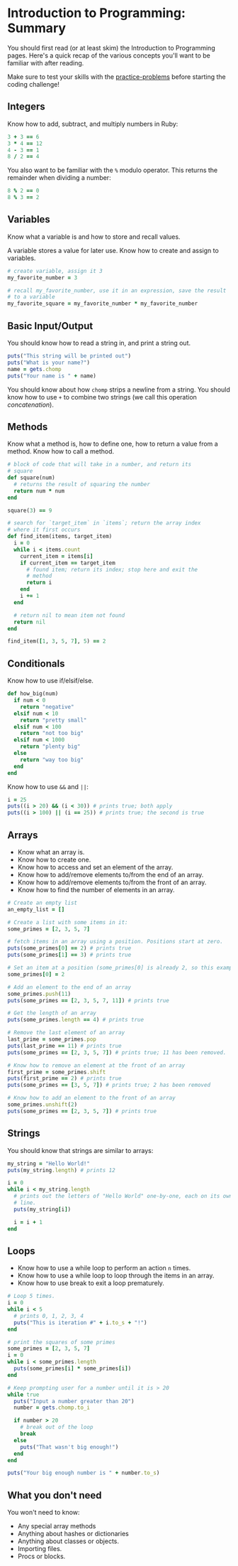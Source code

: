 # Introduction to Programming: Summary

You should first read (or at least skim) the Introduction to
Programming pages. Here's a quick recap of the various concepts you'll
want to be familiar with after reading.

Make sure to test your skills with the
[practice-problems][practice-problems] before starting the coding
challenge!

[practice-problems]: ./practice-problems

## Integers

Know how to add, subtract, and multiply numbers in Ruby:

```ruby
3 + 3 == 6
3 * 4 == 12
4 - 3 == 1
8 / 2 == 4
```

You also want to be familiar with the `%` modulo operator. This
returns the remainder when dividing a number:

```ruby
8 % 2 == 0
8 % 3 == 2
```

## Variables

Know what a variable is and how to store and recall values.

A variable stores a value for later use. Know how to create and
assign to variables.

```ruby
# create variable, assign it 3
my_favorite_number = 3

# recall my_favorite_number, use it in an expression, save the result
# to a variable
my_favorite_square = my_favorite_number * my_favorite_number
```

## Basic Input/Output

You should know how to read a string in, and print a string out.

```ruby
puts("This string will be printed out")
puts("What is your name?")
name = gets.chomp
puts("Your name is " + name)
```

You should know about how `chomp` strips a newline from a string. You
should know how to use `+` to combine two strings (we call this
operation *concatenation*).

## Methods

Know what a method is, how to define one, how to return a value
from a method. Know how to call a method.

```ruby
# block of code that will take in a number, and return its
# square
def square(num)
  # returns the result of squaring the number
  return num * num
end

square(3) == 9

# search for `target_item` in `items`; return the array index
# where it first occurs
def find_item(items, target_item)
  i = 0
  while i < items.count
    current_item = items[i]
    if current_item == target_item
      # found item; return its index; stop here and exit the
      # method
      return i
    end
    i += 1
  end

  # return nil to mean item not found
  return nil
end

find_item([1, 3, 5, 7], 5) == 2
```

## Conditionals

Know how to use if/elsif/else.

```ruby
def how_big(num)
  if num < 0
    return "negative"
  elsif num < 10
    return "pretty small"
  elsif num < 100
    return "not too big"
  elsif num < 1000
    return "plenty big"
  else
    return "way too big"
  end
end
```

Know how to use `&&` and `||`:

```ruby
i = 25
puts((i > 20) && (i < 30)) # prints true; both apply
puts((i > 100) || (i == 25)) # prints true; the second is true
```

## Arrays

* Know what an array is.
* Know how to create one.
* Know how to access and set an element of the array.
* Know how to add/remove elements to/from the end of an array.
* Know how to add/remove elements to/from the front of an array.
* Know how to find the number of elements in an array.

```ruby
# Create an empty list
an_empty_list = []

# Create a list with some items in it:
some_primes = [2, 3, 5, 7]

# fetch items in an array using a position. Positions start at zero.
puts(some_primes[0] == 2) # prints true
puts(some_primes[1] == 3) # prints true

# Set an item at a position (some_primes[0] is already 2, so this example is redundant)
some_primes[0] = 2

# Add an element to the end of an array
some_primes.push(11)
puts(some_primes == [2, 3, 5, 7, 11]) # prints true

# Get the length of an array
puts(some_primes.length == 4) # prints true

# Remove the last element of an array
last_prime = some_primes.pop
puts(last_prime == 11) # prints true
puts(some_primes == [2, 3, 5, 7]) # prints true; 11 has been removed.

# Know how to remove an element at the front of an array
first_prime = some_primes.shift
puts(first_prime == 2) # prints true
puts(some_primes == [3, 5, 7]) # prints true; 2 has been removed

# Know how to add an element to the front of an array
some_primes.unshift(2)
puts(some_primes == [2, 3, 5, 7]) # prints true
```

## Strings

You should know that strings are similar to arrays:

```ruby
my_string = "Hello World!"
puts(my_string.length) # prints 12

i = 0
while i < my_string.length
  # prints out the letters of "Hello World" one-by-one, each on its own
  # line.
  puts(my_string[i])

  i = i + 1
end
```

## Loops

* Know how to use a while loop to perform an action `n` times.
* Know how to use a while loop to loop through the items in an
  array.
* Know how to use break to exit a loop prematurely.

```ruby
# Loop 5 times.
i = 0
while i < 5
  # prints 0, 1, 2, 3, 4
  puts("This is iteration #" + i.to_s + "!")
end

# print the squares of some primes
some_primes = [2, 3, 5, 7]
i = 0
while i < some_primes.length
  puts(some_primes[i] * some_primes[i])
end

# Keep prompting user for a number until it is > 20
while true
  puts("Input a number greater than 20")
  number = gets.chomp.to_i

  if number > 20
    # break out of the loop
    break
  else
    puts("That wasn't big enough!")
  end
end

puts("Your big enough number is " + number.to_s)
```

## What you don't need

You won't need to know:

* Any special array methods
* Anything about hashes or dictionaries
* Anything about classes or objects.
* Importing files.
* Procs or blocks.
